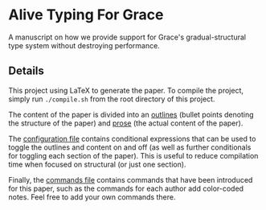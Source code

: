 # Alive Typing For Grace

A manuscript on how we provide support for Grace's gradual-structural type system without destroying performance.

## Details

This project using LaTeX to generate the paper. To compile the project, simply run `./compile.sh` from the root directory of this project.

The content of the paper is divided into an [outlines](https://github.com/richard-roberts/AGTFG/tree/master/outlines) (bullet points denoting the structure of the paper) and [prose](https://github.com/richard-roberts/AGTFG/tree/master/content) (the actual content of the paper).

The [configuration file](https://github.com/richard-roberts/AGTFG/blob/master/latex/config.tex) contains conditional expressions that can be used to toggle the outlines and content on and off (as well as further conditionals for toggling each section of the paper). This is useful to reduce compilation time when focused on structural (or just one section).

Finally, the [commands file](https://github.com/richard-roberts/AGTFG/blob/master/latex/commands.tex) contains commands that have been introduced for this paper, such as the commands for each author add color-coded notes. Feel free to add your own commands there.




